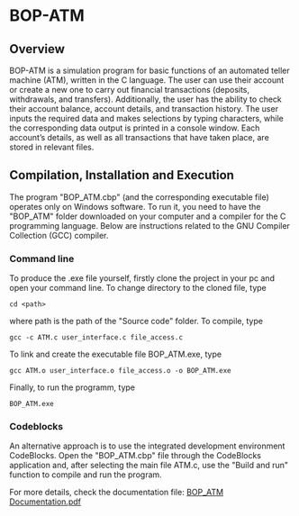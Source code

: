 # BOP-ATM
## Overview
BOP-ATM is a simulation program for basic functions of an automated teller machine (ATM), written in the C language. The user can use their account or create a new one to carry out financial transactions (deposits, withdrawals, and transfers). Additionally, the user has the ability to check their account balance, account details, and transaction history. The user inputs the required data and makes selections by typing characters, while the corresponding data output is printed in a console window. Each account’s details, as well as all transactions that have taken place, are stored in relevant files.
## Compilation, Installation and Execution 
The program "BOP_ATM.cbp" (and the corresponding executable file) operates only on Windows software. To run it, you need to have the "BOP_ATM" folder downloaded on your computer and a compiler for the C programming language. Below are instructions related to the GNU Compiler Collection (GCC) compiler.
### Command line
To produce the .exe file yourself, firstly clone the project in your pc and open your command line.
To change directory to the cloned file, type
```
cd <path>
```
where path is the path of the "Source code" folder. To compile, type
```
gcc -c ATM.c user_interface.c file_access.c
```
To link and create the executable file BOP_ATM.exe, type
```
gcc ATM.o user_interface.o file_access.o -o BOP_ATM.exe
```
Finally, to run the programm, type
```
BOP_ATM.exe
```
### Codeblocks
An alternative approach is to use the integrated development environment CodeBlocks. Open the "BOP_ATM.cbp" file through the CodeBlocks application and, after selecting the main file ATM.c, use the "Build and run" function to compile and run the program.

For more details, check the documentation file: [BOP_ATM Documentation.pdf]([https://github.com/chrisflpd/BOP-ATM/blob/main/BOP-ATM%20Documentation.pdf](https://github.com/chrisflpd/BOP-ATM/blob/main/BOP_ATM%20Documentation.pdf))

